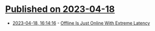 # [Published on 2023-04-18](index.md)

* [2023-04-18, 16:14:16](https://lobste.rs/s/adeuhl/offline_is_just_online_with_extreme) - [Offline Is Just Online With Extreme Latency](https://blog.jim-nielsen.com/2023/offline-is-online-with-extreme-latency/)
